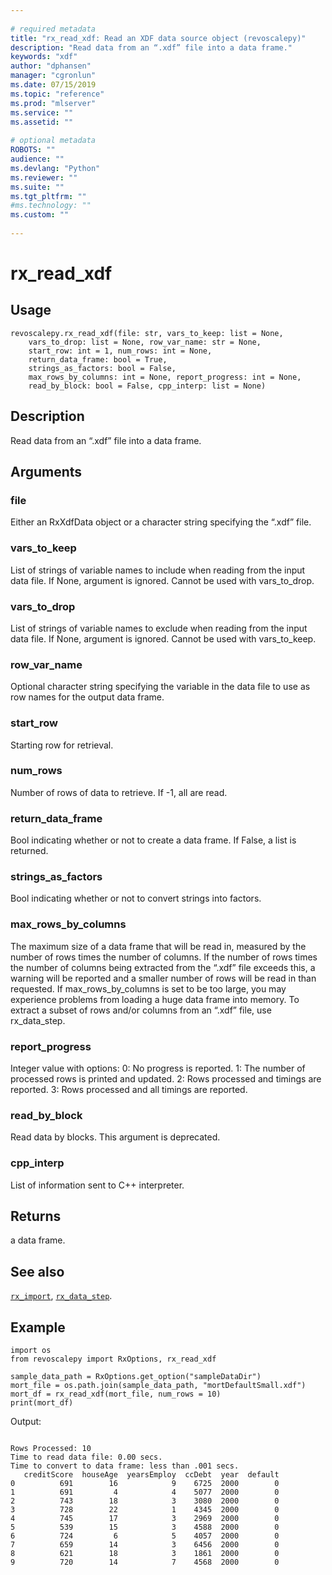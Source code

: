 ```yaml
--- 
 
# required metadata 
title: "rx_read_xdf: Read an XDF data source object (revoscalepy)" 
description: "Read data from an “.xdf” file into a data frame." 
keywords: "xdf" 
author: "dphansen" 
manager: "cgronlun" 
ms.date: 07/15/2019
ms.topic: "reference" 
ms.prod: "mlserver" 
ms.service: "" 
ms.assetid: "" 
 
# optional metadata 
ROBOTS: "" 
audience: "" 
ms.devlang: "Python" 
ms.reviewer: "" 
ms.suite: "" 
ms.tgt_pltfrm: "" 
#ms.technology: "" 
ms.custom: "" 
 
---
```


# rx_read_xdf


 


## Usage



```
revoscalepy.rx_read_xdf(file: str, vars_to_keep: list = None,
    vars_to_drop: list = None, row_var_name: str = None,
    start_row: int = 1, num_rows: int = None,
    return_data_frame: bool = True,
    strings_as_factors: bool = False,
    max_rows_by_columns: int = None, report_progress: int = None,
    read_by_block: bool = False, cpp_interp: list = None)
```





## Description

Read data from an “.xdf” file into a data frame.


## Arguments


### file

Either an RxXdfData object or a character string specifying
the “.xdf” file.


### vars_to_keep

List of strings of variable names to include when
reading from the input data file. If None, argument is ignored. Cannot be
used with vars_to_drop.


### vars_to_drop

List of strings of variable names to exclude when
reading from the input data file. If None, argument is ignored. Cannot be
used with vars_to_keep.


### row_var_name

Optional character string specifying the variable in
the data file to use as row names for the output data frame.


### start_row

Starting row for retrieval.


### num_rows

Number of rows of data to retrieve. If -1, all are read.


### return_data_frame

Bool indicating whether or not to create a
data frame. If False, a list is returned.


### strings_as_factors

Bool indicating whether or not to convert
strings into factors.


### max_rows_by_columns

The maximum size of a data frame that will be
read in, measured by the number of rows times the number of columns. If the
number of rows times the number of columns being extracted from the “.xdf”
file exceeds this, a warning will be reported and a smaller number of rows
will be read in than requested. If max_rows_by_columns is set to be too large,
you may experience problems from loading a huge data frame into memory. To
extract a subset of rows and/or columns from an “.xdf” file, use rx_data_step.


### report_progress

Integer value with options:
0: No progress is reported.
1: The number of processed rows is printed and updated.
2: Rows processed and timings are reported.
3: Rows processed and all timings are reported.


### read_by_block

Read data by blocks. This argument is deprecated.


### cpp_interp

List of information sent to C++ interpreter.


## Returns

a data frame.


## See also

[`rx_import`](rx-import.md),
[`rx_data_step`](rx-data-step.md).


## Example



```
import os
from revoscalepy import RxOptions, rx_read_xdf

sample_data_path = RxOptions.get_option("sampleDataDir")
mort_file = os.path.join(sample_data_path, "mortDefaultSmall.xdf")
mort_df = rx_read_xdf(mort_file, num_rows = 10)
print(mort_df)
```


Output:



```

Rows Processed: 10
Time to read data file: 0.00 secs.
Time to convert to data frame: less than .001 secs.
   creditScore  houseAge  yearsEmploy  ccDebt  year  default
0          691        16            9    6725  2000        0
1          691         4            4    5077  2000        0
2          743        18            3    3080  2000        0
3          728        22            1    4345  2000        0
4          745        17            3    2969  2000        0
5          539        15            3    4588  2000        0
6          724         6            5    4057  2000        0
7          659        14            3    6456  2000        0
8          621        18            3    1861  2000        0
9          720        14            7    4568  2000        0
```

